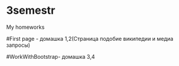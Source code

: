 # 3semestr
My homeworks

#First page - домашка 1,2(Страница подобие википедии и медиа запросы)

#WorkWithBootstrap- домашка 3,4

